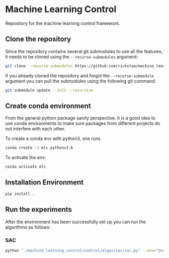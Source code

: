 # Machine Learning Control

Repository for the machine learning control framework.

## Clone the repository

Since the repository contains several git submodules to use all the features, it needs
to be cloned using the `--recurse-submodules` argument:

```bash
git clone --recurse-submodules https://github.com/rickstaa/machine_learning_control.git
```

If you already cloned the repository and forgot the `--recurse-submodule` argument you
can pull the submodules using the following git command:

```bash
git submodule update --init --recursive
```

## Create conda environment

From the general python package sanity perspective, it is a good idea to use conda environments to make sure packages from different projects do not interfere with each other.

To create a conda env with python3, one runs

```bash
conda create -n mlc python=3.6
```

To activate the env:

    conda activate mlc

## Installation Environment

```bash
pip install .
```

## Run the experiments

After the environment has been successfully set up you can run the algorithms as follows:

### SAC

```bash
python "./machine_learning_control/control/algos/sac/sac.py" --env="Oscillator-v0" --lra="1e-4" --lrc="3e-4" --gamma="0.995" --batch-size="256" --replay-size="1000000" --l="2" --hid="256"
```
